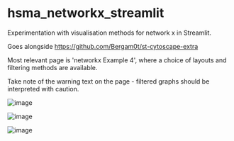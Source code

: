 # hsma_networkx_streamlit

Experimentation with visualisation methods for network x in Streamlit. 

Goes alongside https://github.com/Bergam0t/st-cytoscape-extra 

Most relevant page is 'networkx Example 4', where a choice of layouts and filtering methods are available.

Take note of the warning text on the page - filtered graphs should be interpreted with caution.

![image](https://github.com/Bergam0t/hsma_networkx_streamlit/assets/29951987/edaba64c-994c-4c39-9b17-493519088667)

![image](https://github.com/Bergam0t/hsma_networkx_streamlit/assets/29951987/8b740a09-7307-438a-b8a1-c406c3b7ed5d)

![image](https://github.com/Bergam0t/hsma_networkx_streamlit/assets/29951987/dd1e556b-f327-454f-b2de-55a3a2b86e5a)
